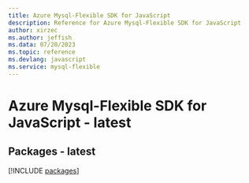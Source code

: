 ```yaml
---
title: Azure Mysql-Flexible SDK for JavaScript
description: Reference for Azure Mysql-Flexible SDK for JavaScript
author: xirzec
ms.author: jeffish
ms.data: 07/20/2023
ms.topic: reference
ms.devlang: javascript
ms.service: mysql-flexible
---
```

# Azure Mysql-Flexible SDK for JavaScript - latest
## Packages - latest
[!INCLUDE [packages](mysql-flexible-index.md)]